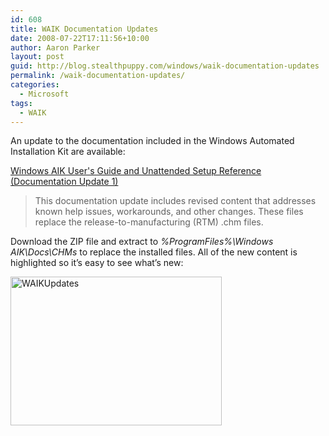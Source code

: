 ```yaml
---
id: 608
title: WAIK Documentation Updates
date: 2008-07-22T17:11:56+10:00
author: Aaron Parker
layout: post
guid: http://blog.stealthpuppy.com/windows/waik-documentation-updates
permalink: /waik-documentation-updates/
categories:
  - Microsoft
tags:
  - WAIK
---
```

An update to the documentation included in the Windows Automated Installation Kit are available:

[Windows AIK User's Guide and Unattended Setup Reference (Documentation Update 1)](http://www.microsoft.com/downloads/details.aspx?FamilyID=993c567d-f12c-4676-917f-05d9de73ada4&DisplayLang=en)

> This documentation update includes revised content that addresses known help issues, workarounds, and other changes. These files replace the release-to-manufacturing (RTM) .chm files.

Download the ZIP file and extract to _%ProgramFiles%\Windows AIK\Docs\CHMs_ to replace the installed files. All of the new content is highlighted so it’s easy to see what’s new:

[<img title="WAIKUpdates" height="238" alt="WAIKUpdates" src="https://stealthpuppy.com/media/2008/07/waikupdates-thumb.png" width="338" border="0" />]({{site.baseurl}}/media/2008/07/waikupdates.png)